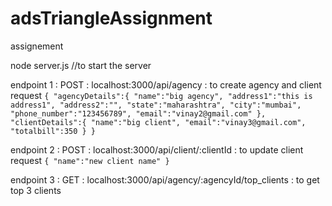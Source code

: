 # adsTriangleAssignment
assignement


node server.js //to start the server

endpoint 1 : POST : localhost:3000/api/agency : to create agency and client
request
`{
	"agencyDetails":{
		"name":"big agency",
		"address1":"this is address1",
		"address2":"",
		"state":"maharashtra",
		"city":"mumbai",
		"phone_number":"123456789",
		"email":"vinay2@gmail.com"
	},
	"clientDetails":{
		"name":"big client",
		"email":"vinay3@gmail.com",
		"totalbill":350
	}
}`

endpoint 2 : POST : localhost:3000/api/client/:clientId : to update client
request
`{
	"name":"new client name"
}`

endpoint 3 : GET : localhost:3000/api/agency/:agencyId/top_clients : to get top 3 clients
